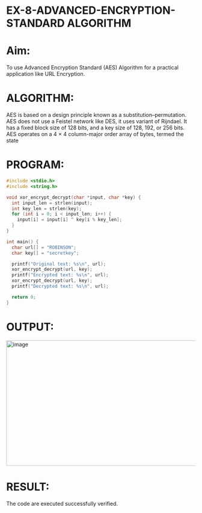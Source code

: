 # EX-8-ADVANCED-ENCRYPTION-STANDARD ALGORITHM

# Aim:
To use Advanced Encryption Standard (AES) Algorithm for a practical application like URL Encryption.

# ALGORITHM:

AES is based on a design principle known as a substitution–permutation.
AES does not use a Feistel network like DES, it uses variant of Rijndael.
It has a fixed block size of 128 bits, and a key size of 128, 192, or 256 bits.
AES operates on a 4 × 4 column-major order array of bytes, termed the state

# PROGRAM:
~~~c
#include <stdio.h>
#include <string.h>

void xor_encrypt_decrypt(char *input, char *key) {
  int input_len = strlen(input);
  int key_len = strlen(key);
  for (int i = 0; i < input_len; i++) {
    input[i] = input[i] ^ key[i % key_len];
  }
}

int main() {
  char url[] = "ROBINSON";
  char key[] = "secretkey";

  printf("Original text: %s\n", url);
  xor_encrypt_decrypt(url, key);
  printf("Encrypted text: %s\n", url);
  xor_encrypt_decrypt(url, key);
  printf("Decrypted text: %s\n", url);

  return 0;
}
~~~

# OUTPUT:

<img width="556" height="333" alt="image" src="https://github.com/user-attachments/assets/6f5e70ce-a0b2-4ab5-b3a3-449d15987cb5" />

# RESULT:
The code are executed successfully verified.


